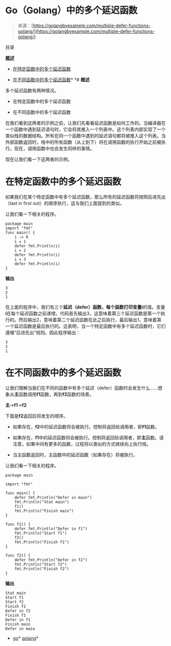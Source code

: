 <!--yml

类别：未分类

日期：2024-10-13 06:27:13

-->

# Go（Golang）中的多个延迟函数

> 来源：[https://golangbyexample.com/multiple-defer-functions-golang/](https://golangbyexample.com/multiple-defer-functions-golang/)

目录

**[概述](#Overview "Overview")**

+   [在特定函数中的多个延迟函数](#Multiple_Defer_function_within_a_particular_function "Multiple Defer function within a particular function")

+   [在不同函数中的多个延迟函数](#Multiple_Defer_function_in_different_functions "Multiple Defer function in different functions")*  *# **概述**

多个延迟函数有两种情况。

+   在特定函数中的多个延迟函数

+   在不同函数中的多个延迟函数

在我们看到这两者的示例之前，让我们先看看延迟函数是如何工作的。当编译器在一个函数中遇到延迟语句时，它会将其推入一个列表中。这个列表内部实现了一个类似栈的数据结构。所有在同一个函数中遇到的延迟语句都将被推入这个列表。当外部函数返回时，栈中的所有函数（从上到下）将在调用函数的执行开始之前被执行。现在，调用函数中也会发生同样的事情。

现在让我们看一下这两者的示例。

# **在特定函数中的多个延迟函数**

如果我们在某个特定函数中有多个延迟函数，那么所有的延迟函数将按照后进先出（last in first out）的顺序执行，这与我们上面提到的类似。

让我们看一下相关的程序。

```
package main
import "fmt"
func main() {
    i := 0
    i = 1
    defer fmt.Println(i)
    i = 2
    defer fmt.Println(i)
    i = 3
    defer fmt.Println(i)
}
```

**输出**

```
3
2
1
```

在上面的程序中，我们有三个**延迟（defer）**函数，每个函数打印变量**i**的值。变量**i**在每个延迟函数之前递增。代码首先输出3，这意味着第三个延迟函数是第一个执行的。然后输出2，意味着第二个延迟函数在此之后执行，最后输出1，意味着第一个延迟函数是最后执行的。这表明，当一个特定函数中有多个延迟函数时，它们遵循“后进先出”规则。因此程序输出：

```
3
2
1
```

# **在不同函数中的多个延迟函数**

让我们理解当我们在不同的函数中有多个延迟（defer）函数时会发生什么……想象从**主**函数调用**f1**函数，再到**f2**函数的场景。

**主**->**f1**->**f2**

下面是**f2**返回后将发生的顺序。

+   如果存在，**f2**中的延迟函数将会被执行。控制将返回给调用者，即**f1**函数。

+   如果存在，**f1**中的延迟函数将会被执行。控制将返回给调用者，即**主**函数。请注意，如果中间有更多的函数，过程将以类似的方式继续向上执行栈。

+   当主函数返回时，主函数中的延迟函数（如果存在）将被执行。

让我们看一下相关的程序。

```
package main

import "fmt"

func main() {
	defer fmt.Println("Defer in main")
	fmt.Println("Stat main")
	f1()
	fmt.Println("Finish main")
}

func f1() {
	defer fmt.Println("Defer in f1")
	fmt.Println("Start f1")
	f2()
	fmt.Println("Finish f1")
}

func f2() {
	defer fmt.Println("Defer in f2")
	fmt.Println("Start f2")
	fmt.Println("Finish f2")
}
```

**输出**

```
Stat main
Start f1
Start f2
Finish f2
Defer in f2
Finish f1
Defer in f1
Finish main
Defer in main
```

+   [go](https://golangbyexample.com/tag/go/)*   [golang](https://golangbyexample.com/tag/golang/)*
